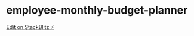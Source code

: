 # employee-monthly-budget-planner

[Edit on StackBlitz ⚡️](https://stackblitz.com/edit/employee-monthly-budget-planner)
